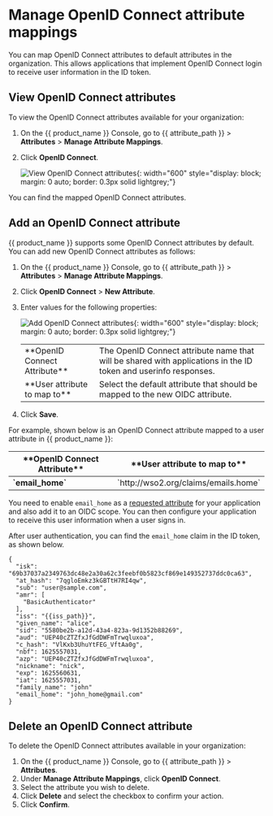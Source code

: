 # Manage OpenID Connect attribute mappings

You can map OpenID Connect attributes to default attributes in the organization. This allows applications that implement OpenID Connect login to receive user information in the ID token.

## View OpenID Connect attributes
To view the OpenID Connect attributes available for your organization:

1. On the {{ product_name }} Console, go to {{ attribute_path }} > **Attributes** > **Manage Attribute Mappings**.
2. Click **OpenID Connect**.

   ![View OpenID Connect attributes]({{base_path}}/assets/img/guides/organization/attributes/attribute-mappings/view-oidc-attributes.png){: width="600" style="display: block; margin: 0 auto; border: 0.3px solid lightgrey;"}

You can find the mapped OpenID Connect attributes.

## Add an OpenID Connect attribute
{{ product_name }} supports some OpenID Connect attributes by default. You can add new OpenID Connect attributes as follows:

1. On the {{ product_name }} Console, go to {{ attribute_path }} > **Attributes** > **Manage Attribute Mappings**.
2. Click **OpenID Connect** > **New Attribute**.
3. Enter values for the following properties:

    ![Add OpenID Connect attributes]({{base_path}}/assets/img/guides/organization/attributes/attribute-mappings/add-oidc-attribute-mapping.png){: width="600" style="display: block; margin: 0 auto; border: 0.3px solid lightgrey;"}

    <table>
          <tbody>
            <tr>
                <td>**OpenID Connect Attribute**</td>
                <td>The OpenID Connect attribute name that will be shared with applications in the ID token and userinfo responses.</td>
             </tr>
             <tr>
                <td>**User attribute to map to**</td>
                <td>Select the default attribute that should be mapped to the new OIDC attribute.</td>
             </tr>
          </tbody>
       </table>

5. Click **Save**.

For example, shown below is an OpenID Connect attribute mapped to a user attribute in {{ product_name }}:
<table>
     <thead>
           <tr>
              <th>**OpenID Connect Attribute**</th>
              <th>**User attribute to map to**</th>
           </tr>
     </thead>
     <tbody>
     <tr>
       <td><b>`email_home`</b></td>
       <td>`http://wso2.org/claims/emails.home` </td>
     </tr>
     </tbody>
</table>

You need to enable `email_home` as a [requested attribute]({{base_path}}/guides/authentication/user-attributes/enable-attributes-for-oidc-app/#select-user-attributes) for your application and also add it to an OIDC scope. You can then configure your application to receive this user information when a user signs in.

After user authentication, you can find the `email_home` claim in the ID token, as shown below.

``` 
{
  "isk": "69b37037a2349763dc48e2a30a62c3feebf0b5823cf869e149352737ddc0ca63",
  "at_hash": "7qgloEmkz3kGBTtH7RI4qw",
  "sub": "user@sample.com",
  "amr": [
    "BasicAuthenticator"
  ],
  "iss": "{{iss_path}}",
  "given_name": "alice",
  "sid": "5580be2b-a12d-43a4-823a-9d1352b88269",
  "aud": "UEP40cZTZfxJfGdDWFmTrwqluxoa",
  "c_hash": "VlKxb3UhuYtFEG_VftAa0g",
  "nbf": 1625557031,
  "azp": "UEP40cZTZfxJfGdDWFmTrwqluxoa",
  "nickname": "nick",
  "exp": 1625560631,
  "iat": 1625557031,
  "family_name": "john"
  "email_home": "john_home@gmail.com"
}
```

## Delete an OpenID Connect attribute
To delete the OpenID Connect attributes available in your organization:

1. On the {{ product_name }} Console, go to {{ attribute_path }} > **Attributes**.
2. Under **Manage Attribute Mappings**, click **OpenID Connect**.
3. Select the attribute you wish to delete.
3. Click **Delete** and select the checkbox to confirm your action.
4. Click **Confirm**.